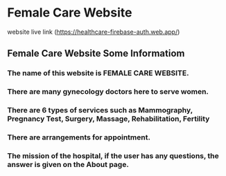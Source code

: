 # Female Care Website

website live link (https://healthcare-firebase-auth.web.app/)

## Female Care Website Some Informatiom

### The name of this website is FEMALE CARE WEBSITE.
### There are many gynecology doctors here to serve women.
### There are 6 types of services such as Mammography, Pregnancy Test, Surgery, Massage, Rehabilitation, Fertility
### There are arrangements for appointment.
### The mission of the hospital, if the user has any questions, the answer is given on the About page.

